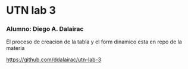 # UTN lab 3
### Alumno: Diego A. Dalairac

El proceso de creacion de la tabla y el form dinamico esta en repo de la materia

https://github.com/ddalairac/utn-lab-3